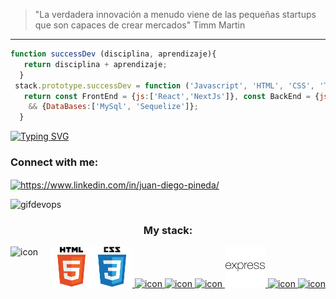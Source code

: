 > "La verdadera innovación a menudo viene de las pequeñas startups que son capaces de crear mercados"
> Timm Martin
---
```js
function successDev (disciplina, aprendizaje){
   return disciplina + aprendizaje;
  }
 stack.prototype.successDev = function ('Javascript', 'HTML', 'CSS', 'Typescript'){
   return const FrontEnd = {js:['React','NextJs']}, const BackEnd = {js:['Express', 'Node']},
    && {DataBases:['MySql', 'Sequelize']};
  }
```
<body>
<!--     <div class="box " style="display: grid>
         <div class="form"> -->
         <a class="form "href="https://git.io/typing-svg"><img src="https://readme-typing-svg.demolab.com?font=caveat&size=25&duration=3300&pause=1&color=F6F0ED&border-radius=8px&background=303b68&vCenter=true&padding=5px&multiline=true&width=860&height=270&lines=++++Hola+y+Bienvenido+a+mi+perfil+en+Github.;+;+++Estare+encantado+de+contribuir+a+tu+proyecto%2C;Mis+conocimientos+y+habilidades+me+hacen+un+candidato+ideal%2C;Estoy+seguro+de+que+puedo+aportar+un+valor+significativo.;no+dudes+en+ponerte+en+contacto+conmigo.;%C2%A1Estoy+dispuesto+a+formar+parte+de+tu+proyecto+y+;lograr+%C3%A9xito+juntos!;+" alt="Typing SVG" /></a>        

<h3 align="left">Connect with me:</h3>
<a href="https://www.linkedin.com/in/juan-diego-pineda/" target="_blank" rel="noopener ">
    <img align="center" src="https://raw.githubusercontent.com/rahuldkjain/github-profile-readme-generator/master/src/images/icons/Social/linked-in-alt.svg"   alt="https://www.linkedin.com/in/juan-diego-pineda/" height="40" width="40" />
</a>

   ![gifdevops](https://user-images.githubusercontent.com/117276310/205516382-b0d6df35-890a-4cf2-838f-c8db68cfecf9.gif)  
<h3 align="center">My stack:</h3>

<div style="display: flex">  
<img src="https://techstack-generator.vercel.app/github-icon.svg" alt="icon" width="65" height="65" />
<a href="https://www.w3.org/html/" target="_blank" rel="noreferrer"> 
<img src="https://raw.githubusercontent.com/devicons/devicon/master/icons/html5/html5-original-wordmark.svg" alt="html5" width="65" height="65"/></a>
<a href="https://www.w3schools.com/css/" target="_blank" rel="noreferrer"> <img src="https://raw.githubusercontent.com/devicons/devicon/master/icons/css3/css3-original-wordmark.svg" alt="css3" width="65" height="65"/>
<img src="https://techstack-generator.vercel.app/js-icon.svg" alt="icon" width="65" height="65" />
<img src="https://techstack-generator.vercel.app/ts-icon.svg" alt="icon" width="65" height="65" /> 
<img src="https://techstack-generator.vercel.app/mysql-icon.svg" alt="icon" width="65" height="65" /> 
<img src="https://raw.githubusercontent.com/devicons/devicon/master/icons/express/express-original-wordmark.svg" alt="express" width="65" height="65"/> 
<img src="https://techstack-generator.vercel.app/react-icon.svg" alt="icon" width="65" height="65" />
<img src="https://techstack-generator.vercel.app/nginx-icon.svg" alt="icon" width="65" height="65" /> 
    
</body>
